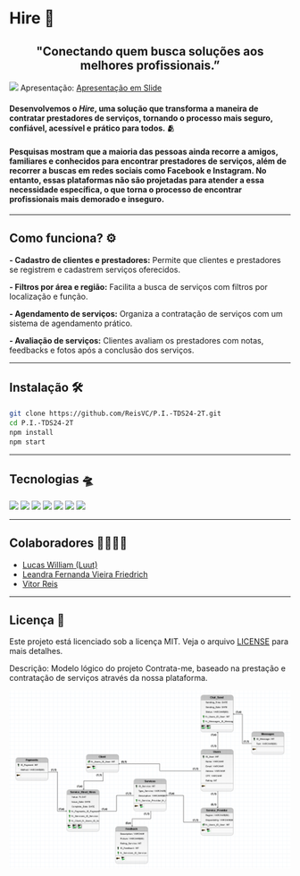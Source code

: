 # Hire 🔵
 <h2>
    <div style="text-align: center;">"Conectando quem busca soluções aos melhores profissionais.”</div>
</h2>
    

![](https://i.imgur.com/R84p49H.png)
Apresentação:
[Apresentação em Slide](https://www.canva.com/design/DAGiWLKjTHY/RsOvIoXuxHbAuXYguHvHZg/edit?utm_content=DAGiWLKjTHY&utm_campaign=designshare&utm_medium=link2&utm_source=sharebutton)

#### Desenvolvemos o *Hire*, uma solução que transforma a maneira de contratar prestadores de serviços, tornando o processo mais seguro, confiável, acessível e prático para todos. 🫂

#### Pesquisas mostram que a maioria das pessoas ainda recorre a amigos, familiares e conhecidos para encontrar prestadores de serviços, além de recorrer a buscas em redes sociais como Facebook e Instagram. No entanto, essas plataformas não são projetadas para atender a essa necessidade específica, o que torna o processo de encontrar profissionais mais demorado e inseguro.

---
##  Como funciona? ⚙️

**-  Cadastro de clientes e prestadores:** Permite que clientes e prestadores se registrem e cadastrem serviços oferecidos.

**- Filtros por área e região:** Facilita a busca de serviços com filtros por localização e função.

**- Agendamento de serviços:** Organiza a contratação de serviços com um sistema de agendamento prático.

**- Avaliação de serviços:** Clientes avaliam os prestadores com notas, feedbacks e fotos após a conclusão dos serviços.

---


## Instalação 🛠️

```bash
git clone https://github.com/ReisVC/P.I.-TDS24-2T.git
cd P.I.-TDS24-2T
npm install
npm start
```
---

## Tecnologias 🛸

![](https://img.shields.io/badge/TypeScript-3178C6.svg?style=for-the-badge&logo=TypeScript&logoColor=white)
![](https://img.shields.io/badge/.ENV-ECD53F.svg?style=for-the-badge&logo=dotenv&logoColor=black)
![](https://img.shields.io/badge/Prisma-2D3748.svg?style=for-the-badge&logo=Prisma&logoColor=white)
![](https://img.shields.io/badge/HTML5-E34F26.svg?style=for-the-badge&logo=HTML5&logoColor=white)
![](https://img.shields.io/badge/CSS-663399.svg?style=for-the-badge&logo=CSS&logoColor=white)
![](https://img.shields.io/badge/React-61DAFB.svg?style=for-the-badge&logo=React&logoColor=black) 
![](https://img.shields.io/badge/MySQL-4479A1.svg?style=for-the-badge&logo=MySQL&logoColor=white)


---

## Colaboradores 🫱🏼‍🫲🏽

- [Lucas William (Luut)](https://github.com/LukasLuut)
- [Leandra Fernanda Vieira Friedrich](https://github.com/LeandraFernanda)
- [Vitor Reis](https://github.com/ReisVC)

---

## Licença 🔐

Este projeto está licenciado sob a licença MIT. Veja o arquivo [LICENSE](LICENSE) para mais detalhes.















Descrição:
Modelo lógico do projeto Contrata-me, baseado na prestação e contratação de serviços através da nossa plataforma.

<img src="Captura de tela 2025-02-18 171808.png">
